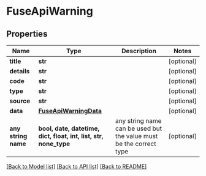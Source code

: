 # FuseApiWarning


## Properties
Name | Type | Description | Notes
------------ | ------------- | ------------- | -------------
**title** | **str** |  | [optional] 
**details** | **str** |  | [optional] 
**code** | **str** |  | [optional] 
**type** | **str** |  | [optional] 
**source** | **str** |  | [optional] 
**data** | [**FuseApiWarningData**](FuseApiWarningData.md) |  | [optional] 
**any string name** | **bool, date, datetime, dict, float, int, list, str, none_type** | any string name can be used but the value must be the correct type | [optional]

[[Back to Model list]](../README.md#documentation-for-models) [[Back to API list]](../README.md#documentation-for-api-endpoints) [[Back to README]](../README.md)



